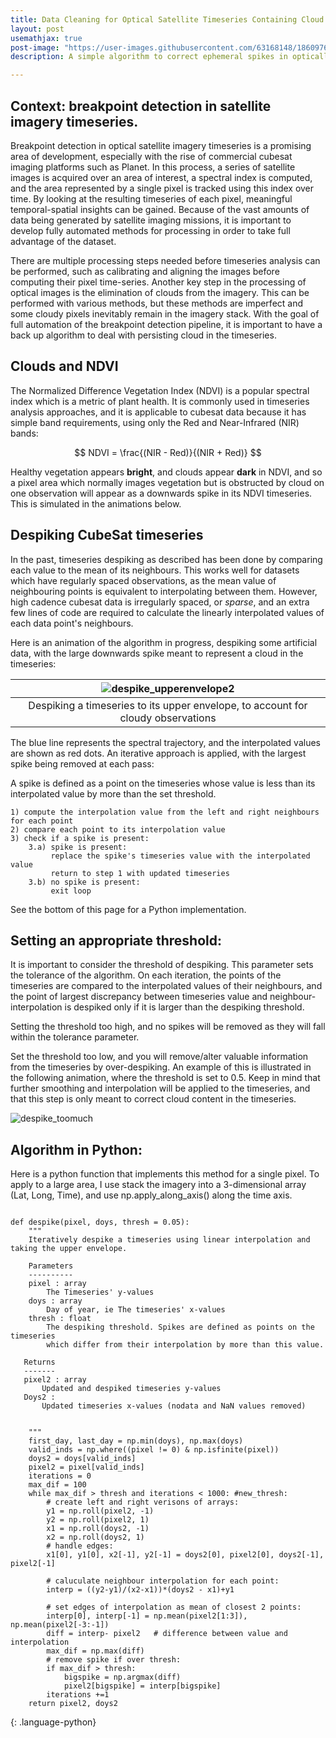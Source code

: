 ```yaml
---
title: Data Cleaning for Optical Satellite Timeseries Containing Cloud
layout: post
usemathjax: true
post-image: "https://user-images.githubusercontent.com/63168148/186097612-0c4c06d0-09df-4e83-b4fe-889eccd94588.gif"
description: A simple algorithm to correct ephemeral spikes in optically-derived spectral trajectories

---
```


## Context: breakpoint detection in satellite imagery timeseries.
Breakpoint detection in optical satellite imagery timeseries is a promising area of development, especially with the rise of commercial cubesat
imaging platforms such as Planet. In this process, a series of satellite images is acquired over an area of interest, a spectral index is computed, and the area represented by a single pixel is tracked using this index over time. By looking at the resulting timeseries of each pixel, meaningful temporal-spatial insights can be gained. Because of the vast amounts of data being generated by satellite imaging missions, it is important to develop fully automated methods for processing in order to take full advantage of the dataset.

There are multiple processing steps needed before timeseries analysis can be performed, such as calibrating and aligning the images before computing their pixel time-series. Another key step in the processing of optical images is the elimination of clouds from the imagery. This can be performed with various methods, but these methods are imperfect and some cloudy pixels inevitably remain in the imagery stack. With the goal of full automation of the breakpoint detection pipeline, it is important to have a back up algorithm to deal with persisting cloud in the timeseries.

## Clouds and NDVI
The Normalized Difference Vegetation Index (NDVI) is a popular spectral index which is a metric of plant health. It is commonly used in timeseries analysis approaches, and it is applicable to cubesat data because it has simple band requirements, using only the Red and Near-Infrared (NIR) bands:

$$ NDVI =  \frac{(NIR - Red)}{(NIR + Red)} $$

Healthy vegetation appears **bright**, and clouds appear **dark** in NDVI, and so a pixel area which normally images vegetation but is obstructed by cloud on one observation will appear as a downwards spike in its NDVI timeseries. This is simulated in the animations below.

## Despiking CubeSat timeseries
In the past, timeseries despiking as described has been done by comparing each value to the mean of its neighbours. This works well for datasets which have regularly spaced observations, as the mean value of neighbouring points is equivalent to interpolating between them. However, high cadence cubesat data is irregularly spaced, or _sparse_, and an extra few lines of code are required to calculate the linearly interpolated values of each data point's neighbours.

Here is an animation of the algorithm in progress, despiking some artificial data, with the large downwards spike meant to represent a cloud in the timeseries:

|![despike_upperenvelope2](https://user-images.githubusercontent.com/63168148/186097612-0c4c06d0-09df-4e83-b4fe-889eccd94588.gif)|
|:--:|
|Despiking a timeseries to its upper envelope, to account for cloudy observations|

The blue line represents the spectral trajectory, and the interpolated values are shown as red dots. An iterative approach is applied, with the largest spike being removed at each pass:

A spike is defined as a point on the timeseries whose value is less than its interpolated value by more than the set threshold. 

    1) compute the interpolation value from the left and right neighbours for each point
    2) compare each point to its interpolation value
    3) check if a spike is present:
        3.a) spike is present:
             replace the spike's timeseries value with the interpolated value
             return to step 1 with updated timeseries
        3.b) no spike is present:
             exit loop

See the bottom of this page for a Python implementation.

## Setting an appropriate threshold:

It is important to consider the threshold of despiking. This parameter sets the tolerance of the algorithm. On each iteration, the points of the timeseries are compared to the interpolated values of their neighbours, and the point of largest discrepancy between timeseries value and neighbour-interpolation is despiked only if it is larger than the despiking threshold. 

Setting the threshold too high, and no spikes will be removed as they will fall within the tolerance parameter.

Set the threshold too low, and you will remove/alter valuable information from the timeseries by over-despiking. An example of this is illustrated in the following animation, where the threshold is set to 0.5. Keep in mind that further smoothing and interpolation will be applied to the timeseries, and that this step is only meant to correct cloud content in the timeseries.

![despike_toomuch](https://user-images.githubusercontent.com/63168148/186097661-cdd028ef-6a51-48c1-bb4b-7bf5b9f4ce85.gif)

## Algorithm in Python:

Here is a python function that implements this method for a single pixel. To apply to a large area, I use stack the imagery into a 3-dimensional array (Lat, Long, Time), and use np.apply_along_axis() along the time axis.

~~~

def despike(pixel, doys, thresh = 0.05):
    """
    Iteratively despike a timeseries using linear interpolation and taking the upper envelope.
    
    Parameters
    ----------
    pixel : array
        The Timeseries' y-values
    doys : array
        Day of year, ie The timeseries' x-values
    thresh : float
        The despiking threshold. Spikes are defined as points on the timeseries
        which differ from their interpolation by more than this value.
        
   Returns
   -------
   pixel2 : array
       Updated and despiked timeseries y-values
   Doys2 : 
       Updated timeseries x-values (nodata and NaN values removed)
        
        
    """
    first_day, last_day = np.min(doys), np.max(doys)
    valid_inds = np.where((pixel != 0) & np.isfinite(pixel))
    doys2 = doys[valid_inds]
    pixel2 = pixel[valid_inds]
    iterations = 0
    max_dif = 100
    while max_dif > thresh and iterations < 1000: #new_thresh:
        # create left and right verisons of arrays:
        y1 = np.roll(pixel2, -1)
        y2 = np.roll(pixel2, 1)
        x1 = np.roll(doys2, -1)
        x2 = np.roll(doys2, 1)
        # handle edges:
        x1[0], y1[0], x2[-1], y2[-1] = doys2[0], pixel2[0], doys2[-1], pixel2[-1] 

        # caluculate neighbour interpolation for each point:
        interp = ((y2-y1)/(x2-x1))*(doys2 - x1)+y1
        
        # set edges of interpolation as mean of closest 2 points:
        interp[0], interp[-1] = np.mean(pixel2[1:3]), np.mean(pixel2[-3:-1])
        diff = interp- pixel2   # difference between value and interpolation
        max_dif = np.max(diff)
        # remove spike if over thresh:
        if max_dif > thresh:
            bigspike = np.argmax(diff)
            pixel2[bigspike] = interp[bigspike]
        iterations +=1
    return pixel2, doys2

~~~
{: .language-python}

